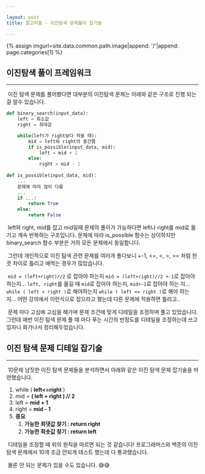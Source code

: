 ```yaml
---

layout: post
title: 알고리즘 - 이진탐색 문제풀이 잡기술

---
```


{% assign imgurl=site.data.common.path.image|append: '/'|append: page.categories[1] %}

## 이진탐색 풀이 프레임워크

---

&nbsp;이진 탐색 문제를 풀어봤다면 대부분의 이진탐색 문제는 아래와 같은 구조로 진행 되는 걸 알수 있습니다.

```python
def binary_search(input_data):
    left = 최소값
    right = 최대값

    while(left가 right보다 작을 때):
		mid = left와 right의 중간쯤
		if is_possible(input_data, mid):
            left = mid + 1
        else:
            right = mid - 1
            
def is_possible(input_data, mid):
    ...
    문제에 따라 많이 다름
    ...
    if ...:
        return True
   	else:
        return False
```

&nbsp;left와 right, mid를 잡고 mid일때 문제의 풀이가 가능하다면 left나 right를 mid로 옮기고 계속 반복하는 구조입니다. 문제에 따라 is_possible 함수는 상이하지만 binary_search 함수 부분은 거의 모든 문제에서 동일합니다.

&nbsp;그런데 개인적으로 이진 탐색 관련 문제를 여러개 풀다보니 +-1, <=, <, >, >= 처럼 한 끗 차이로 틀리고 애먹는 경우가 많았습니다.

&nbsp;`mid = (left+right)//2` 로 잡아야 하는지 `mid = (left+right)//2 +-1`로 잡아야 하는지...  `left, right`를 옮길 때 `mid`로 잡아야 하는지, `mid+-1`로 잡아야 하는 지...  `while ( left < right )`로 해야하는지 `while ( left <= right )`로 해야 하는지... 어떤 강의에서 이런식으로 잡으라고 했는데 다른 문제에 적용하면 틀리고..

&nbsp;문제 마다 고심에 고심을 해가며 문제 조건에 맞게 디테일을 조정하며 풀고 있었습니다. 그런데 매번 이진 탐색 문제 풀 때 마다 푸는 시간의 반정도를 디테일을 조정하는데 쓰고 있자니 화가나서 정리해두었습니다.



## 이진 탐색 문제 디테일 잡기술

---

&nbsp;10문제 남짓한 이진 탐색 문제들을 분석하면서 아래와 같은 이진 탐색 문제 잡기술을 마련했습니다. 

1. while ( **left<=right** )
2. mid = **( left + right ) // 2**
3. left = **mid + 1**
4. right = **mid - 1**
5. **중요**
   1. **가능한 최댓값 찾기 : return right**
   2. **가능한 최솟값 찾기 : return left**

&nbsp;디테일을 조정할 때 위의 원칙을 따르면 되는 것 같습니다! 프로그래머스와 백준의 이진탐색 문제에서 10개 조금 안되게 테스트 했는데 다 통과했습니다.

&nbsp;물론 안 되는 문제가 있을 수도 있습니다. 😅😅